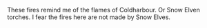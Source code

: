 These fires remind me of the flames of Coldharbour. Or Snow Elven torches. I fear the fires here are not made by Snow Elves.
